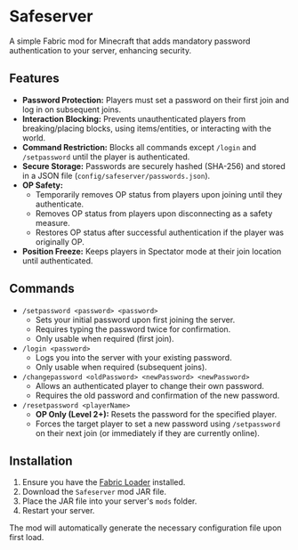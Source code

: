 # Safeserver

A simple Fabric mod for Minecraft that adds mandatory password authentication to your server, enhancing security.

## Features

*   **Password Protection:** Players must set a password on their first join and log in on subsequent joins.
*   **Interaction Blocking:** Prevents unauthenticated players from breaking/placing blocks, using items/entities, or interacting with the world.
*   **Command Restriction:** Blocks all commands except `/login` and `/setpassword` until the player is authenticated.
*   **Secure Storage:** Passwords are securely hashed (SHA-256) and stored in a JSON file (`config/safeserver/passwords.json`).
*   **OP Safety:**
    *   Temporarily removes OP status from players upon joining until they authenticate.
    *   Removes OP status from players upon disconnecting as a safety measure.
    *   Restores OP status after successful authentication if the player was originally OP.
*   **Position Freeze:** Keeps players in Spectator mode at their join location until authenticated.

## Commands

*   `/setpassword <password> <password>`
    *   Sets your initial password upon first joining the server.
    *   Requires typing the password twice for confirmation.
    *   Only usable when required (first join).
*   `/login <password>`
    *   Logs you into the server with your existing password.
    *   Only usable when required (subsequent joins).
*   `/changepassword <oldPassword> <newPassword> <newPassword>`
    *   Allows an authenticated player to change their own password.
    *   Requires the old password and confirmation of the new password.
*   `/resetpassword <playerName>`
    *   **OP Only (Level 2+):** Resets the password for the specified player.
    *   Forces the target player to set a new password using `/setpassword` on their next join (or immediately if they are currently online).

## Installation

1.  Ensure you have the [Fabric Loader](https://fabricmc.net/use/) installed.
2.  Download the `Safeserver` mod JAR file.
3.  Place the JAR file into your server's `mods` folder.
4.  Restart your server.

The mod will automatically generate the necessary configuration file upon first load. 